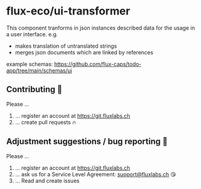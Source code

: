 # flux-eco/ui-transformer
This component tranforms in json instances described data for the usage in a user interface. e.g.
- makes translation of untranslated strings
- merges json documents which are linked by references

example schemas:
https://github.com/flux-caps/todo-app/tree/main/schemas/ui

## Contributing :purple_heart:

Please ...

1. ... register an account at https://git.fluxlabs.ch
2. ... create pull requests :fire:

## Adjustment suggestions / bug reporting :feet:

Please ...

1. ... register an account at https://git.fluxlabs.ch
2. ... ask us for a Service Level Agreement: support@fluxlabs.ch :kissing_heart:
3. ... Read and create issues